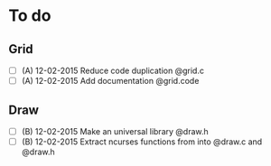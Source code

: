 # To do
## Grid
- [ ] (A) 12-02-2015 Reduce code duplication @grid.c
- [ ] (A) 12-02-2015 Add documentation @grid.code
## Draw
- [ ] (B) 12-02-2015 Make an universal library @draw.h
- [ ] (B) 12-02-2015 Extract ncurses functions from into @draw.c and @draw.h